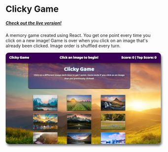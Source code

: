 # Clicky Game

##### [Check out the live version!](https://rizho123.github.io/clicky-game/ "Click")

A memory game created using React. You get one point every time you click on a new image! Game is over when you click on an image that's already been clicked. Image order is shuffled every turn.

<img width = 950 src = "https://github.com/rizho123/clicky-game/blob/master/public/previews/title.PNG?raw=true" style="border-radius: 10px; box-shadow: 3px 6px 6px #0000008c;">